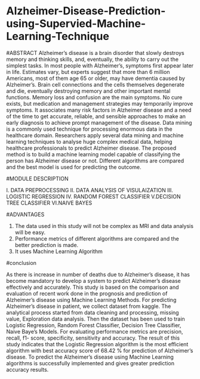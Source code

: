 # Alzheimer-Disease-Prediction-using-Supervied-Machine-Learning-Technique

#ABSTRACT
Alzheimer’s disease is a brain disorder that slowly destroys memory and thinking 
skills, and, eventually, the ability to carry out the simplest tasks. In most people with 
Alzheimer’s, symptoms first appear later in life. Estimates vary, but experts suggest that more 
than 6 million Americans, most of them age 65 or older, may have dementia caused by 
Alzheimer’s. Brain cell connections and the cells themselves degenerate and die, eventually 
destroying memory and other important mental functions. Memory loss and confusion are the 
main symptoms. No cure exists, but medication and management strategies may temporarily
improve symptoms. It associates many risk factors in Alzheimer disease and a need of the 
time to get accurate, reliable, and sensible approaches to make an early diagnosis to achieve 
prompt management of the disease. Data mining is a commonly used technique for 
processing enormous data in the healthcare domain. Researchers apply several data mining 
and machine learning techniques to analyse huge complex medical data, helping healthcare 
professionals to predict Alzheimer disease. The proposed method is to build a machine 
learning model capable of classifying the person has Alzheimer disease or not. Different 
algorithms are compared and the best model is used for predicting the outcome.



#MODULE DESCRIPTION

I. DATA PREPROCESSING
II. DATA ANALYSIS OF VISULAIZATION
III. LOGISTIC REGRESSION
IV. RANDOM FOREST CLASSIFIER
V.DECISION TREE CLASSIFIER
VI.NAIVE BAYES



#ADVANTAGES
1. The data used in this study will not be complex as MRI and data analysis will be easy.
2. Performance metrics of different algorithms are compared and the better prediction is 
made.
3. It uses Machine Learning Algorithm



#conclusion

As there is increase in number of deaths due to Alzheimer’s disease, it has become 
mandatory to develop a system to predict Alzheimer’s disease effectively and accurately. 
This study is based on the comparison and evaluation of recent work done in the prognosis 
and prediction of Alzheimer’s disease using Machine Learning Methods. For predicting 
Alzheimer’s disease in patient, we collect dataset from kaggle. The analytical process started 
from data cleaning and processing, missing value, Exploration data analysis. Then the dataset 
has been used to train Logistic Regression, Random Forest Classifier, Decision Tree 
Classifier, Naive Baye’s Models. For evaluating performance metrics are precision, recall, f1-
score, specificity, sensitivity and accuracy. The result of this study indicates that the Logistic 
Regression algorithm is the most efficient algorithm with best accuracy score of 68.42 % for 
prediction of Alzheimer’s disease. To predict the Alzheimer’s disease using Machine 
Learning algorithms is successfully implemented and gives greater prediction accuracy 
results.
